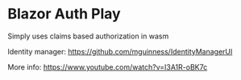 # Blazor Auth Play

Simply uses claims based authorization in wasm

Identity manager:
https://github.com/mguinness/IdentityManagerUI

More info:
https://www.youtube.com/watch?v=I3A1R-oBK7c